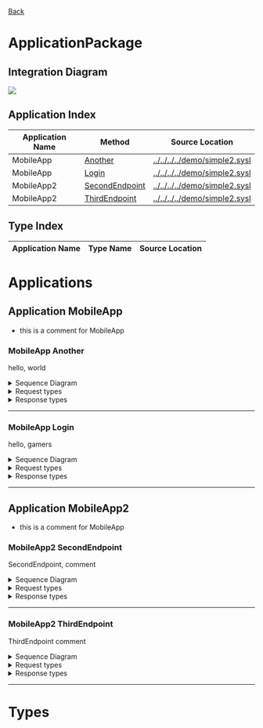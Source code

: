 

[Back](../README.md)


# ApplicationPackage

## Integration Diagram
![](https://plantuml.com/plantuml/svg/~1UDgCZarBmq0GXk_pAyPJJu6sYdWefMaJnOEDQCH3aJ8cGx9aixFCRlr0_EzIuWTuodjQzddUcPcC3amcE2hVQlfG5bVvDhzBopp3JP7bc2IO5RWjIiopw_BaLnqzTVIji0gHD1vw2z54ovXwRqr5qOYxfQgZXg4rDME8h2pntJE4YYnZJsyuEp-zECEMJTD629rndfHwhAJtujX5_034DLLTet9mzKQiA5vQKRAFhObyfA8rwq3MbgeE45DLUHs-Dchw80u-ONSZpyPowlqJKi3z51UBrZIjFIvVBc5tp_h2Ei0PxAUO9ClZwwyu7-3yNtC__r5NxEf3Rxy2003__p0OVjO0)







## Application Index
| Application Name | Method | Source Location |
----|----|----
MobileApp | [Another](#MobileApp-Another) | [../../../../demo/simple2.sysl](../../../../demo/simple2.sysl)|  
MobileApp | [Login](#MobileApp-Login) | [../../../../demo/simple2.sysl](../../../../demo/simple2.sysl)|  
MobileApp2 | [SecondEndpoint](#MobileApp2-SecondEndpoint) | [../../../../demo/simple2.sysl](../../../../demo/simple2.sysl)|  
MobileApp2 | [ThirdEndpoint](#MobileApp2-ThirdEndpoint) | [../../../../demo/simple2.sysl](../../../../demo/simple2.sysl)|  

## Type Index
| Application Name | Type Name | Source Location |
----|----|----




# Applications





## Application MobileApp

- this is a comment for MobileApp





### MobileApp Another
hello, world

<details>
<summary>Sequence Diagram</summary>

![](https://plantuml.com/plantuml/svg/~1UDgCZp5Fmp0GXNV_YaUNB1WY91Rak8s8XHZQI6sOEbHkUYeMZXtPReNuzQXLY1Wwv8t-Fh-xooQ7PHacPL3BZwP-KokrBXjLuRMk53X7LMDLDr3LUtCtgfDR9-_A5Z7fa4wTPQrtANYBsTBlZQMoxsVG4RkSnI_ZUXrqXqv_Bob6VQID-I4yFUSicMG9uny8ZjBvz4c15SNDTnG5stAvo_4oghfDvgmJNSPj1UTNA5flVS3UdaXkA9mfFAmfzjv54ezN9Y46wHY8d9pVO_w793lG_ze5kSFbpjy0003__wh2SW00)
</details>

<details>
<summary>Request types</summary>

#### Request types

No Request types





</details>
<details>
<summary>Response types</summary>

#### Response types




Response Response Response

![](https://plantuml.com/plantuml/svg/~1UDgCaK5Bmq0GXU_pAvwvHBScD3sMKbhSHJoqWHhFOPeEMaWsTNSZ5Eb_5xNe8Jda7OVtFZwObG_iGjVK58yEnJ56vLfTlnJvezcQtRem6W-vDaWIw1pRl83HJyNDNtKqTRGhLJLxZsWZhwmvy9wzfAOvXNC4zYYdYmLkzNthghVZuGxB9JxfCZZQj5Qkemm3gmcuQJiRCCVHXd_8ixWFSUbE_AcrNdu9is72dcksbM0EfVh6Ij44xvsuSx_mOwSKNQYSGIK9eYnDCqGefxrBHYknX--dVmK00F__ZEPvaG00)



</details>

---





### MobileApp Login
hello, gamers

<details>
<summary>Sequence Diagram</summary>

![](https://plantuml.com/plantuml/svg/~1UDgCq45Fma0G1U3x_eed5ovMYuaNqXOQsnWJeGdK4uTcA6FTsExMtIrHVxqf8d3mq3dE-_9ci-F18yPZ39eZZL_ox35TfgiuJnCyP4aApqEIOPdbI9Ed_Ef41xSEVgkOMqV6TKqjIgsSqJL62xsLDSTjEm9P5FuvMRFPi_bTJuHzbwebGmqQ-bomjLJnMdupxkvzuQIh6QSg11wUTIML2CD_jWX3iV6YmiVqoAXqSa-E-_ieV2yg9fWYxjmRAoTBSYnmDfFU19vtG9O_EbObGxzYnRRLohB0ZY_vfiVzjQ3KjJROrXr72wue8KTRidoJDgtx2cuFSOJWw2h3hABPDMP_KIGkctqnPxNhl_Cd003__meaaXm0)
</details>

<details>
<summary>Request types</summary>

#### Request types





![](https://plantuml.com/plantuml/svg/~1UDgCab5hkp0KnT_pASxVb_wNpQ3rhOYqB67ieHMiUvRKNhQ2njR4GHdxxiDPDeO-U1zFplcT9DorTRfrNLsnnUnXYmLcpSswUSdJ9xLJsIPN4e-fLF1zo1IxD8UIp_c_7-jiwkoxihBIriBRqgkMskc3jYHKVNPN3zgY2E8O_-L3qvPlf-CTaWGVx7Coj6qCtK8X9bBtq7NJ6OSLJiRzGlRKlbChChfqPDq0M4u3BXsrLwp0-Rvtcv8GPsJFZR6KS3x17Cu6Q3GDFUXAzwGUE_u5pl_qZb_yNLiimNqVNY04zr14h8W68HGYX8SY62aXMvCvzflr5G00__ynrvRL)



</details>
<details>
<summary>Response types</summary>

#### Response types




Empty Empty Empty

![](https://plantuml.com/plantuml/svg/~1UDfoA2v9B2efpStXKYSQSAchAn05e4eTGqFytLtzN8CSGrnT59pzNLmLT7KLNFmL_Fn355nTF4CKuKg9DfLejt8bvoGM5oie-QQc9xeabYGc9HQdwhdc5fHKAYaa5Yl46zZOA6YuwEGN9MTafcWgsDafL7FLSZcavgM00WKG003__-skE9q0)



</details>

---






## Application MobileApp2

- this is a comment for MobileApp





### MobileApp2 SecondEndpoint
SecondEndpoint, comment

<details>
<summary>Sequence Diagram</summary>

![](https://plantuml.com/plantuml/svg/~1UDgCqC5FmZ0K1l1x_ufFBboi3X8lP1iihZ4UO0dC4uUbR4zitDhPTaJzwyqGXNWmUyT-ltvzwNZmiF4OW-P4awSyUn0hiKvoaU8-ImKuHvfXbUKGwMD-zKi7jmxUbIsSbzPtJSrAexqrDKPBirCr9Mqx7K4w5C4vsf0zaFq-dZ3tgdGhhMpGoFSbEIVtj56VXEbTmBpoDU7SXP1ZGwNHbT1LQvJsB8h-pH55RClZ8i3ixqrPUdMGdlhbK0GyBYQO8Udy2sclIkc9uMmclGavFo97Rntfac2UiIRN6ks8eQ9Blkrn_snOcjfOxEgEuYNjPIgzt4b7Dw9f_KTuUunZX2UtjqGwdbzZ_XF5xB8vO0lILV_PNm400F__LtQTdW00)
</details>

<details>
<summary>Request types</summary>

#### Request types





![](https://plantuml.com/plantuml/svg/~1UDgCab5hkp0KnT_pASxVb_wNpQ3rhOYqB67ieHMiUvRKNhQ2njR4GHdxxiDPDeO-U1zFplcT9DorTRfrNLsnnUnXYmLcpSswUSdJ9xLJsIPN4e-fLF1zo1IxD8UIp_c_7-jiwkoxihBIriBRqgkMskc3jYHKVNPN3zgY2E8O_-L3qvPlf-CTaWGVx7Coj6qCtK8X9bBtq7NJ6OSLJiRzGlRKlbChChfqPDq0M4u3BXsrLwp0-Rvtcv8GPsJFZR6KS3x17Cu6Q3GDFUXAzwGUE_u5pl_qZb_yNLiimNqVNY04zr14h8W68HGYX8SY62aXMvCvzflr5G00__ynrvRL)



</details>
<details>
<summary>Response types</summary>

#### Response types




Empty Empty Empty

![](https://plantuml.com/plantuml/svg/~1UDfoA2v9B2efpStXKYSQSAchAn05e4eTGqFytLtzN8CSGrnT59pzNLmLT7KLNFmL_Fn355nTF4CKuKg9DfLejt8bvoGM5oie-QQc9xeabYGc9HQdwhdc5fHKAYaa5Yl46zZOA6YuwEGN9MTafcWgsDafL7FLSZcavgM00WKG003__-skE9q0)



</details>

---





### MobileApp2 ThirdEndpoint
ThirdEndpoint comment

<details>
<summary>Sequence Diagram</summary>

![](https://plantuml.com/plantuml/svg/~1UDgCZxrgmp0KXNSznMaMBrLh0bsAxSJKedH838awPGYAVKb5PKb8IYXz-fAG_j0X-AxVTmxdPgEFPHb6tKMjNsNxB9PYLKlHuAbj13X7qsBPIeZcHTxygADRHszbyvXKI8V1iCxP59p1PE5ssb3j_NG25R7DMNpNrgkW1WpgOq4ngZsjzITX-f2pf9CX_8PGSCWt7NfXU--qJQmihs6K9TlmQflZyLzETKaVLQBJX4t1-LafEcTSmCuSg5fJE5AuMr7qpaOgxi-iGd6Hze78LhDRpBvHnNhwMpidsv-U_me00F__ntrvrm00)
</details>

<details>
<summary>Request types</summary>

#### Request types

No Request types





</details>
<details>
<summary>Response types</summary>

#### Response types




Response Response Response

![](https://plantuml.com/plantuml/svg/~1UDgCaK5Bmq0GXU_pAvwvHBScD3sMKbhSHJoqWHhFOPeEMaWsTNSZ5Eb_5xNe8Jda7OVtFZwObG_iGjVK58yEnJ56vLfTlnJvezcQtRem6W-vDaWIw1pRl83HJyNDNtKqTRGhLJLxZsWZhwmvy9wzfAOvXNC4zYYdYmLkzNthghVZuGxB9JxfCZZQj5Qkemm3gmcuQJiRCCVHXd_8ixWFSUbE_AcrNdu9is72dcksbM0EfVh6Ij44xvsuSx_mOwSKNQYSGIK9eYnDCqGefxrBHYknX--dVmK00F__ZEPvaG00)



</details>

---




# Types







<div class="footer">

